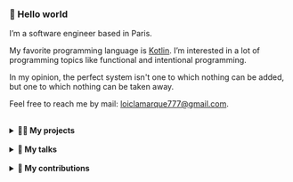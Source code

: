 <!-- Copyright 2023-2024 Loïc Lamarque. All rights reserved. -->

### 👋 Hello world

I’m a software engineer based in Paris.

My favorite programming language is [Kotlin].
I’m interested in a lot of programming topics like functional and intentional
programming.

In my opinion, the perfect system isn't one to which nothing can be added, but
one to which nothing can be taken away.

Feel free to reach me by mail: [loiclamarque777@gmail.com].

<br>
<details>
<summary><b>👨‍💻 My projects</b></summary>
<br>

- [Kotools Types][kotools/types]: Library providing explicit types like
  `NotBlankString` or `NonZeroInt` for the [Kotlin/JVM], the [Kotlin/JS] and
  the [Kotlin Native][kotlin-native] platforms.
- [Kotools CSV][kotools/csv]: Library for managing CSV files with an elegant
  Domain Specific Language (DSL) on the [Kotlin/JVM] platform.
- [Kotools Assert][kotools/assert]: Library providing lightweight assertions
  for the [Kotlin/JVM], the [Kotlin/JS] and the
  [Kotlin Native][kotlin-native] platforms.
- [Si-Ekang API][si-ekang/api]: Server built with [Ktor] for an [Android]
  application providing learning materials of the Fang language.
- [It's T.Lion][itstlion/web]: My musician website built with [Angular].
- [TheKoLab][thextremelabs/thekolab]: Application built with [Kotlin] for
  testing several use-cases and for discovering the [Android] world.
- [Alliodesk][lvmvrquxl/alliodesk]: Desktop application providing multiple
  productivity tools.
- [Color Guessing Game][lvmvrquxl/cgg]: Kid friendly [Android] application
  built with [Kotlin] for learning colors.
</details>

<br>
<details>
<summary><b>🎤 My talks</b></summary>
<br>

🇫🇷 [Advices for developing with Kotlin Multiplatform][talk-kmp-advices] at
[Kotlin Paris Meetup][kotlin-paris-meetup]'s event about the stability of
[Kotlin Multiplatform][kotlin-multiplatform], sponsored by [Jetbrains] and
[Back Market][back-market].
</details>

<br>
<details>
<summary><b>🤝 My contributions</b></summary>
<br>

- [gradle/actions]: Create an issue for fixing long setup on Windows
  (see issue [#92][gradle/actions#92]).
- [Kotlin/kotlinx.serialization]: Align Kotlin Native targets with the
  [Kotlin Native target support][kotlin-native-target-support] documentation
  (see PR [#2560][kotlin/kotlinx.serialization#2560]).
- [mikepenz/gradle-dependency-submission]: Suggested feature on upgrading to
  Node.js 20 (see issue [#467][mikepenz/gradle-dependency-submission#467]).
- [actions/setup-java]: Reported a bug about permission denied errors at job
  cleanup step on Windows (see issue [#583][actions/setup-java#583]).
- [Kotlin/api-guidelines]: Suggested API guidline for JVM library creators
  about operator overloads (see issue [#22][kotlin/api-guidelines#22]). Also
  fixed a typo in the documentation about using member and extension functions
  appropriately (see PR [#23][kotlin/api-guidelines#23]).
- [MichaelStH/TheLabDesk]: Automated the integration of the desktop application
  with [Gradle] and [GitHub Actions] (see PR [#2][michaelsth/thelabdesk#2]).
  Also suggesting a DSL for creating the application's menu toolbar (see PR
  [#1][michaelsth/thelabdesk#1]).
- [gradle/wrapper-validation-action]: Suggested feature on upgrading to Node.js
  20 (see issue [#160][gradle/wrapper-validation-action#160]).
- [Bitwarden/clients]: Reported bugs on browser and desktop clients (see issues
  [#6273][bitwarden/clients#6273] and [#6274][bitwarden/clients#6274]).
- [Kotlin/binary-compatibility-validator]: Suggested feature on adding a
  copyright notice in the generated file (see issue
  [#152][kotlin/binary-compatibility-validator#152]).
- [TheXtremeLabs/TheLab]: Automated the integration and the packaging of the
  [Android] application with [Gradle] and [GitHub Actions] (see
  [my commits][thextremelabs/thelab#my-commits]). Also fixed the documentation
  of the repository (see PR [#78][thextremelabs/thelab#78]).
</details>

[actions/setup-java]: https://github.com/actions/setup-java
[actions/setup-java#583]: https://github.com/actions/setup-java/issues/583
[android]: https://www.android.com
[angular]: https://angular.io
[back-market]: https://www.backmarket.fr
[bitwarden/clients]: https://github.com/bitwarden/clients
[bitwarden/clients#6273]: https://github.com/bitwarden/clients/issues/6273
[bitwarden/clients#6274]: https://github.com/bitwarden/clients/issues/6274
[github actions]: https://github.com/features/actions
[gradle]: https://gradle.org
[gradle/actions]: https://github.com/gradle/actions
[gradle/actions#92]: https://github.com/gradle/actions/issues/92
[gradle/wrapper-validation-action]: https://github.com/gradle/wrapper-validation-action
[gradle/wrapper-validation-action#160]: https://github.com/gradle/wrapper-validation-action/issues/160
[itstlion/web]: https://github.com/itstlion/web
[jetbrains]: https://www.jetbrains.com
[kotlin]: https://kotlinlang.org
[kotlin-multiplatform]: https://www.jetbrains.com/kotlin-multiplatform
[kotlin-native]: https://kotlinlang.org/docs/native-overview.html
[kotlin-paris-meetup]: https://www.meetup.com/fr-FR/kotlin-paris-meetup
[kotlin/api-guidelines]: https://github.com/Kotlin/api-guidelines
[kotlin/api-guidelines#22]: https://github.com/Kotlin/api-guidelines/issues/22
[kotlin/api-guidelines#23]: https://github.com/Kotlin/api-guidelines/issues/23
[kotlin/binary-compatibility-validator]: https://github.com/Kotlin/binary-compatibility-validator
[kotlin/binary-compatibility-validator#152]: https://github.com/Kotlin/binary-compatibility-validator/issues/152
[kotlin/jvm]: https://kotlinlang.org/docs/jvm-get-started.html
[kotlin/js]: https://kotlinlang.org/docs/js-overview.html
[kotlin/kotlinx.serialization]: https://github.com/Kotlin/kotlinx.serialization
[kotlin/kotlinx.serialization#2560]: https://github.com/Kotlin/kotlinx.serialization/pull/2560
[kotlin-native-target-support]: https://kotlinlang.org/docs/native-target-support.html
[kotools/assert]: https://github.com/kotools/assert
[kotools/csv]: https://github.com/kotools/csv
[kotools/types]: https://github.com/kotools/types
[ktor]: https://ktor.io
[loiclamarque777@gmail.com]: mailto:loiclamarque777@gmail.com
[lvmvrquxl/alliodesk]: https://github.com/LVMVRQUXL/Alliodesk
[lvmvrquxl/cgg]: https://github.com/LVMVRQUXL/CGG
[michaelsth/thelabdesk]: https://github.com/MichaelStH/TheLabDesk
[michaelsth/thelabdesk#1]: https://github.com/MichaelStH/TheLabDesk/pull/1
[michaelsth/thelabdesk#2]: https://github.com/MichaelStH/TheLabDesk/pull/2
[mikepenz/gradle-dependency-submission]: https://github.com/mikepenz/gradle-dependency-submission
[mikepenz/gradle-dependency-submission#467]: https://github.com/mikepenz/gradle-dependency-submission/issues/467
[si-ekang/api]: https://github.com/Si-Ekang/api
[talk-kmp-advices]: https://youtu.be/S2VnS402_Y4
[thextremelabs/thelab]: https://github.com/TheXtremeLabs/TheLab
[thextremelabs/thelab#78]: https://github.com/TheXtremeLabs/TheLab/pull/78
[thextremelabs/thelab#my-commits]: https://github.com/TheXtremeLabs/TheLab/commits?author=LVMVRQUXL
[thextremelabs/thekolab]: https://github.com/TheXtremeLabs/TheKoLab
